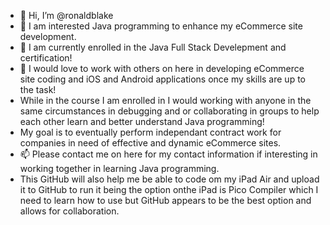 - 👋 Hi, I’m @ronaldblake
- 👀 I am interested Java programming to enhance my eCommerce site development.
- 🌱 I am currently enrolled in the Java Full Stack Develepment and certification!
- 💞️ I would love to work with others on here in developing eCommerce site coding and iOS and Android applications once my skills are up to the task!
- While in the course I am enrolled in I would working with anyone in the same circumstances in debugging and or collaborating in groups to help each other learn and better understand Java programming!
- My goal is to eventually perform independant contract work for companies in need of effective and dynamic eCommerce sites.
- 📫 Please contact me on here for my contact information if interesting in working together in learning Java programming.
- This GitHub will also help me be able to code om my iPad Air and upload it to GitHub to run it being the option onthe iPad is Pico Compiler which I need to learn how to use but GitHub appears to be the best option and allows for collaboration.


<!---
ronaldblake/ronaldblake is a ✨ special ✨ repository because its `README.md` (this file) appears on your GitHub profile.
You can click the Preview link to take a look at your changes.
--->





